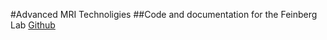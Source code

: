 #Advanced MRI Technoligies
##Code and documentation for the Feinberg Lab
[Github](https://github.com/AdvancedMRI)

